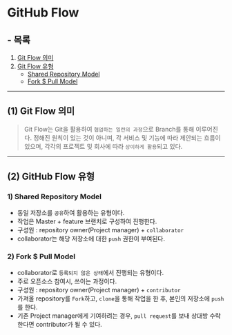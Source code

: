 # GitHub Flow

## - 목록
1. [Git Flow 의미](#1-git-flow-의미)
2. [Git Flow 유형](#2-github-flow-유형)
    - [Shared Repository Model](#1-shared-repository-model)
    - [Fork $ Pull Model](#2-fork--pull-model)

---

## (1) Git Flow 의미
> Git Flow는 Git을 활용하여 `협업하는 일련의 과정`으로 Branch를 통해 이루어진다. 정해진 원칙이 있는 것이 아니며, 각 서비스 및 기능에 따라 제안되는 흐름이 있으며, 각각의 프로젝트 및 회사에 따라 `상이하게 활용`되고 있다.

---

## (2) GitHub Flow 유형

### **1) Shared Repository Model**

- 동일 저장소를 `공유`하여 활용하는 유형이다.
- 작업은 Master + feature 브랜치로 구성하여 진행한다.
- 구성원 : repository owner(Project manager) + `collaborator`
- collaborator는 해당 저장소에 대한 `push` 권한이 부여된다.

### **2) Fork $ Pull Model**

- collaborator로 `등록되지 않은 상태`에서 진행되는 유형이다.
- 주로 오픈소스 참여시, 쓰이는 과정이다.
- 구성원 : repository owner(Project manager) + `contributor`
- 가져올 repository를 `Fork`하고, `clone`을 통해 작업을 한 후, 본인의 저장소에 `push`를 한다.
- 기존 Project manager에게 기여하려는 경우, `pull request`를 보내 상대방 수락한다면 contributor가 될 수 있다.